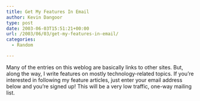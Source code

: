 ```yaml
---
title: Get My Features In Email
author: Kevin Dangoor
type: post
date: 2003-06-03T15:51:21+00:00
url: /2003/06/03/get-my-features-in-email/
categories:
  - Random

---
```

Many of the entries on this weblog are basically links to other sites. But, along the way, I write features on mostly technology-related topics. If you&#8217;re interested in following my feature articles, just enter your email address below and you&#8217;re signed up! This will be a very low traffic, one-way mailing list.